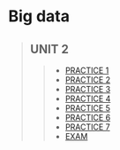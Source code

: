 # Big data


 >## UNIT 2
>> * [PRACTICE 1 ](https://github.com/uliomar87/DatosMasivos/blob/unit2/practices/practice1/practice1.scala)
>> * [PRACTICE 2 ](https://github.com/uliomar87/DatosMasivos/blob/unit2/practices/practice1/Practice2/DecisionTreeClassifier.scala)
>> * [PRACTICE 3 ](https://github.com/uliomar87/DatosMasivos/blob/unit2/practices/practice1/practice3/practice3.scala)
>> * [PRACTICE 4 ](https://github.com/uliomar87/DatosMasivos/blob/unit2/practices/practice1/practice4/Practice4.md)
>> * [PRACTICE 5 ](https://github.com/uliomar87/DatosMasivos/tree/unit2/practices/practice1/Practice5)
>> * [PRACTICE 6 ](https://github.com/uliomar87/DatosMasivos/blob/unit2/practices/practice1/practice6/practice6.md)
>> * [PRACTICE 7 ]()
>> * [EXAM ](https://github.com/uliomar87/DatosMasivos/blob/unit2/exam/exam.md)
